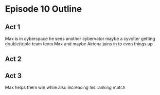# Episode 10 Outline
## Act 1
Max is in cyberspace he sees another cybervator maybe a cyvolter getting double/triple team team Max and maybe Airiona joins in to even things up

## Act 2

## Act 3
Max helps them win while also increasing his ranking match